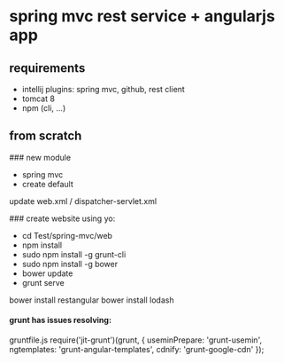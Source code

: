# spring mvc rest service + angularjs app

## requirements
- intellij plugins: spring mvc, github, rest client
- tomcat 8
- npm (cli, ...)

## from scratch

### new module
- spring mvc
- create default

update web.xml / dispatcher-servlet.xml


### create website using yo:
- cd Test/spring-mvc/web
- npm install
- sudo npm install -g grunt-cli
- sudo npm install -g bower
- bower update
- grunt serve


bower install restangular
bower install lodash


#### grunt has issues resolving:

gruntfile.js
require('jit-grunt')(grunt, {
    useminPrepare: 'grunt-usemin',
    ngtemplates: 'grunt-angular-templates',
    cdnify: 'grunt-google-cdn'
  });


